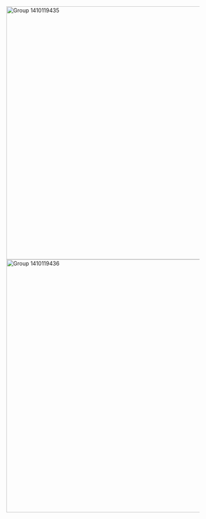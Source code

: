 
<img width="4509" height="660" alt="Group 1410119435" src="https://github.com/user-attachments/assets/64d92b54-fa77-4cc7-9449-ea98298cd146" />
<img width="4509" height="660" alt="Group 1410119436" src="https://github.com/user-attachments/assets/d816118f-4088-4c3e-9e51-076661f3bbf3" />
